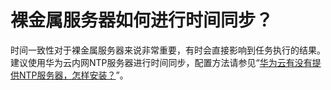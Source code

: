# 裸金属服务器如何进行时间同步？<a name="bms_faq_0103"></a>

时间一致性对于裸金属服务器来说非常重要，有时会直接影响到任务执行的结果。建议使用华为云内网NTP服务器进行时间同步，配置方法请参见“[华为云有没有提供NTP服务器，怎样安装？](https://support.huaweicloud.com/ecs_faq/zh-cn_topic_0093971249.html)”。

